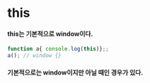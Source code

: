 # this

#### this는 기본적으로 window이다. 
```javascript
function a{ console.log(this)};;
a(); // window {}
```
#### 기본적으로는 window이지만 아닐 때인 경우가 있다.
